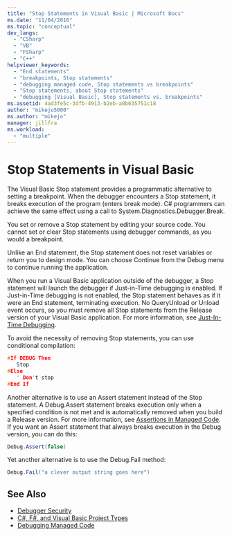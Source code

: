 ```yaml
---
title: "Stop Statements in Visual Basic | Microsoft Docs"
ms.date: "11/04/2016"
ms.topic: "conceptual"
dev_langs:
  - "CSharp"
  - "VB"
  - "FSharp"
  - "C++"
helpviewer_keywords:
  - "End statements"
  - "breakpoints, Stop statements"
  - "debugging managed code, Stop statements vs breakpoints"
  - "Stop statements, about Stop statements"
  - "debugging [Visual Basic], Stop statements vs. breakpoints"
ms.assetid: 4ad3fe5c-3dfb-4913-b2eb-a0b635751c18
author: "mikejo5000"
ms.author: "mikejo"
manager: jillfra
ms.workload:
  - "multiple"
---
```

# Stop Statements in Visual Basic
The Visual Basic Stop statement provides a programmatic alternative to setting a breakpoint. When the debugger encounters a Stop statement, it breaks execution of the program (enters break mode). C# programmers can achieve the same effect using a call to System.Diagnostics.Debugger.Break.

 You set or remove a Stop statement by editing your source code. You cannot set or clear Stop statements using debugger commands, as you would a breakpoint.

 Unlike an End statement, the Stop statement does not reset variables or return you to design mode. You can choose Continue from the Debug menu to continue running the application.

 When you run a Visual Basic application outside of the debugger, a Stop statement will launch the debugger if Just-in-Time debugging is enabled. If Just-in-Time debugging is not enabled, the Stop statement behaves as if it were an End statement, terminating execution. No QueryUnload or Unload event occurs, so you must remove all Stop statements from the Release version of your Visual Basic application. For more information, see [Just-In-Time Debugging](../debugger/just-in-time-debugging-in-visual-studio.md).

 To avoid the necessity of removing Stop statements, you can use conditional compilation:

```cpp
#If DEBUG Then
   Stop
#Else
   ' Don't stop
#End If
```

 Another alternative is to use an Assert statement instead of the Stop statement. A Debug.Assert statement breaks execution only when a specified condition is not met and is automatically removed when you build a Release version. For more information, see [Assertions in Managed Code](../debugger/assertions-in-managed-code.md). If you want an Assert statement that always breaks execution in the Debug version, you can do this:

```csharp
Debug.Assert(false)
```

 Yet another alternative is to use the Debug.Fail method:

```csharp
Debug.Fail("a clever output string goes here")
```

## See Also
- [Debugger Security](../debugger/debugger-security.md)
- [C#, F#, and Visual Basic Project Types](../debugger/debugging-preparation-csharp-f-hash-and-visual-basic-project-types.md)
- [Debugging Managed Code](../debugger/debugging-managed-code.md)
